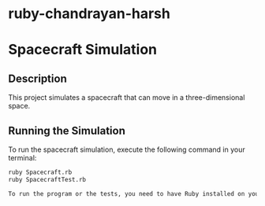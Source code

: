 # ruby-chandrayan-harsh
# Spacecraft Simulation

## Description
This project simulates a spacecraft that can move in a three-dimensional space.

## Running the Simulation
To run the spacecraft simulation, execute the following command in your terminal:
```bash
ruby Spacecraft.rb
ruby SpacecraftTest.rb

To run the program or the tests, you need to have Ruby installed on your system. You can execute the commands mentioned here in your terminal or command prompt.

